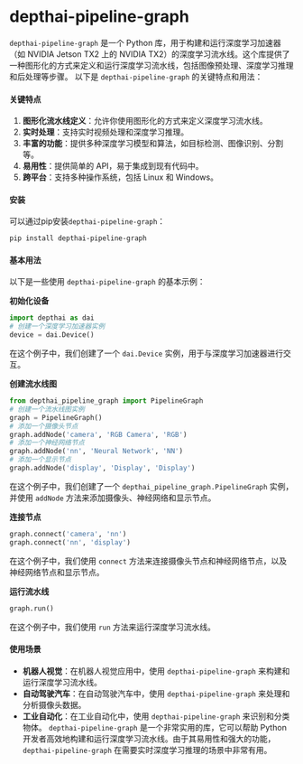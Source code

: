 # depthai-pipeline-graph

`depthai-pipeline-graph` 是一个 Python 库，用于构建和运行深度学习加速器（如 NVIDIA Jetson TX2 上的 NVIDIA TX2）的深度学习流水线。这个库提供了一种图形化的方式来定义和运行深度学习流水线，包括图像预处理、深度学习推理和后处理等步骤。 以下是 `depthai-pipeline-graph` 的关键特点和用法：

#### 关键特点

1. **图形化流水线定义**：允许你使用图形化的方式来定义深度学习流水线。
2. **实时处理**：支持实时视频处理和深度学习推理。
3. **丰富的功能**：提供多种深度学习模型和算法，如目标检测、图像识别、分割等。
4. **易用性**：提供简单的 API，易于集成到现有代码中。
5. **跨平台**：支持多种操作系统，包括 Linux 和 Windows。

#### 安装

可以通过pip安装`depthai-pipeline-graph`：

```bash
pip install depthai-pipeline-graph
```

#### 基本用法

以下是一些使用 `depthai-pipeline-graph` 的基本示例：

**初始化设备**

```python
import depthai as dai
# 创建一个深度学习加速器实例
device = dai.Device()
```

在这个例子中，我们创建了一个 `dai.Device` 实例，用于与深度学习加速器进行交互。

**创建流水线图**

```python
from depthai_pipeline_graph import PipelineGraph
# 创建一个流水线图实例
graph = PipelineGraph()
# 添加一个摄像头节点
graph.addNode('camera', 'RGB Camera', 'RGB')
# 添加一个神经网络节点
graph.addNode('nn', 'Neural Network', 'NN')
# 添加一个显示节点
graph.addNode('display', 'Display', 'Display')
```

在这个例子中，我们创建了一个 `depthai_pipeline_graph.PipelineGraph` 实例，并使用 `addNode` 方法来添加摄像头、神经网络和显示节点。

**连接节点**

```python
graph.connect('camera', 'nn')
graph.connect('nn', 'display')
```

在这个例子中，我们使用 `connect` 方法来连接摄像头节点和神经网络节点，以及神经网络节点和显示节点。

**运行流水线**

```python
graph.run()
```

在这个例子中，我们使用 `run` 方法来运行深度学习流水线。

#### 使用场景

* **机器人视觉**：在机器人视觉应用中，使用 `depthai-pipeline-graph` 来构建和运行深度学习流水线。
* **自动驾驶汽车**：在自动驾驶汽车中，使用 `depthai-pipeline-graph` 来处理和分析摄像头数据。
* **工业自动化**：在工业自动化中，使用 `depthai-pipeline-graph` 来识别和分类物体。 `depthai-pipeline-graph` 是一个非常实用的库，它可以帮助 Python 开发者高效地构建和运行深度学习流水线。由于其易用性和强大的功能，`depthai-pipeline-graph` 在需要实时深度学习推理的场景中非常有用。
